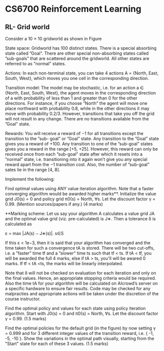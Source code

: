 # CS6700 Reinforcement Learning
## RL- Grid world
Consider a 10 × 10 gridworld as shown in Figure



State space: Gridworld has 100 distinct states. There is a special absorbing state called ”Goal”. There are other special non-absorbing states called ”sub-goals” that are scattered around the gridworld. All other states are referred to as ”normal” states.

Actions: In each non-terminal state, you can take 4 actions A = {North, East, South, West}, which moves you one cell in the corresponding direction.

Transition model: The model may be stochastic, i.e. for an action a ∈ {North, East, South, West}, the agent moves in the corresponding direction of a with probability of less than 1 and greater than 0 for the other directions. For instance, if you choose ”North” the agent will move one place northward with probability 0.8, while in the other directions it may move with probability 0.2/3. However, transitions that take you off the grid will not result in any change. There are no transitions available from the ”Goal” state.

Rewards: You will receive a reward of −1 for all transitions except the transition to the ”sub- goal” or ”Goal” state. Any transition to the ”Goal” state gives you a reward of +100. Any transition to one of the ”sub-goal” states gives you a reward in the range [+5, +25]. However, this reward can only be received once from each ”sub-goal” state after which it resets into a ”normal” state, i.e. transitioning into it again won’t give you any special reward apart from the −1 transition cost. Also, the number of ”sub-goal” sates lie in the range [4, 8].

Implement the following:

Find optimal values using ANY value iteration algorithm. Note that a faster converging algorithm would be awarded higher marks**. Initialize the value grid J0(s) = 0 and policy grid π0(s) = North, ∀s. Let the discount factor γ = 0.99. (Mention sources/papers if any.) (4 marks)

**Marking scheme: Let us say your algorithm A calculates a value grid JA and the optimal value grid (viz. pre-calculated) is J∗. Then a tolerance δ is calculated as

ε = max |JA(s) − J∗(s)|. s∈S

If this ε < 1e−3, then it is said that your algorithm has converged and the time taken for such a convergence tA is stored. There will be two cut-offs, i.e. a ”faster” time tf and a ”slower” time ts such that tf < ts. If tA < tf, you will be awarded the full 4 marks, else if tA > ts, you'll will be awared 0 marks. If tf < tA <ts, the marks will be linearly interpolated.

Note that δ will not be checked on evaluation for each iteration and only on the final values. Hence, an appropriate stopping criteria would be required. Also the time tA for your algorithm will be calculated on AIcrowd’s server on a specific hardware to ensure fair results. Code may be checked for any malpracties and appropriate actions will be taken under the discretion of the course instructor.

Find the optimal policy and values for each state using policy iteration algorithm. Start with J0(s) = 0  and  π0(s) = North, ∀s. Let the discount factor γ = 0.99. (1.5 marks)

Find the optimal policies for the default grid (in the figure) by now setting γ = 0.999 and for 3 different integer values of the transition reward, i.e. { -1, -5, -10 }. Show the variations in the optimal path visually, starting from the "Start" state for each of these 3 values. (1.5 marks)

